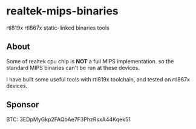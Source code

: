 # realtek-mips-binaries
rtl819x rtl867x static-linked binaries tools

## About
Some of realtek cpu chip is __NOT__ a full MIPS implementation. so the standard MIPS binaries can't be run at these devices.

I have built some useful tools with rtl819x toolchain, and tested on rtl867x devices.

## Sponsor
BTC: 3EDpMyGkp2FAQbAe7F3PhzRsxA44Kqek51
